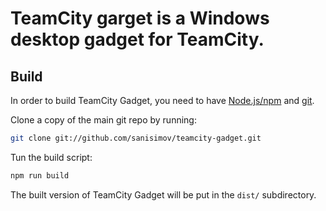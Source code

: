 # TeamCity garget is a Windows desktop gadget for TeamCity.

## Build

In order to build TeamCity Gadget, you need to have [Node.js/npm](https://nodejs.org/en/download/) and [git](https://git-scm.com/downloads). 

Clone a copy of the main git repo by running:

```bash
git clone git://github.com/sanisimov/teamcity-gadget.git
```

Tun the build script:
```bash
npm run build
```

The built version of TeamCity Gadget will be put in the `dist/` subdirectory.